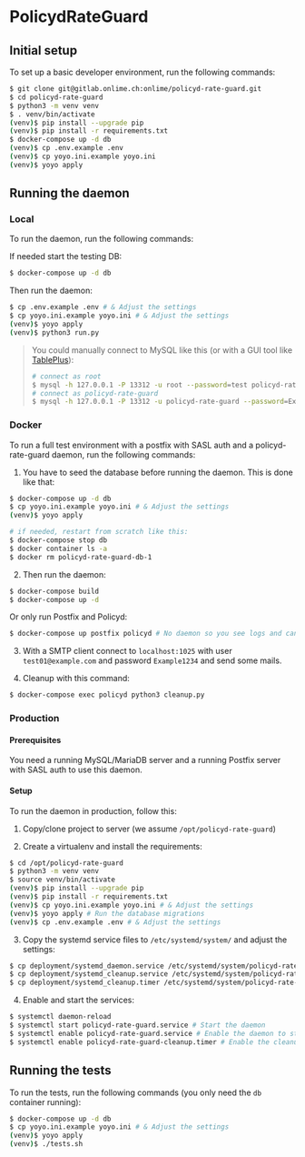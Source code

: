 # PolicydRateGuard

## Initial setup

To set up a basic developer environment, run the following commands:

```bash
$ git clone git@gitlab.onlime.ch:onlime/policyd-rate-guard.git
$ cd policyd-rate-guard
$ python3 -m venv venv
$ . venv/bin/activate
(venv)$ pip install --upgrade pip
(venv)$ pip install -r requirements.txt
$ docker-compose up -d db
(venv)$ cp .env.example .env
(venv)$ cp yoyo.ini.example yoyo.ini
(venv)$ yoyo apply
```

## Running the daemon

### Local

To run the daemon, run the following commands:

If needed start the testing DB:

```bash
$ docker-compose up -d db
```

Then run the daemon:

```bash
$ cp .env.example .env # & Adjust the settings
$ cp yoyo.ini.example yoyo.ini # & Adjust the settings
(venv)$ yoyo apply
(venv)$ python3 run.py
```

> You could manually connect to MySQL like this (or with a GUI tool like [TablePlus](https://tableplus.com/)):
>
> ```bash
> # connect as root
> $ mysql -h 127.0.0.1 -P 13312 -u root --password=test policyd-rate-guard
> # connect as policyd-rate-guard
> $ mysql -h 127.0.0.1 -P 13312 -u policyd-rate-guard --password=Example1234 policyd-rate-guard
> ```

### Docker

To run a full test environment with a postfix with SASL auth and a policyd-rate-guard daemon, run the following commands:

1. You have to seed the database before running the daemon. This is done like that:

```bash
$ docker-compose up -d db
$ cp yoyo.ini.example yoyo.ini # & Adjust the settings
(venv)$ yoyo apply

# if needed, restart from scratch like this:
$ docker-compose stop db
$ docker container ls -a
$ docker rm policyd-rate-guard-db-1
```

2. Then run the daemon:

```bash
$ docker-compose build
$ docker-compose up -d
```

Or only run Postfix and Policyd:

```bash
$ docker-compose up postfix policyd # No daemon so you see logs and can stop it with CTRL+C
```

3. With a SMTP client connect to `localhost:1025` with user `test01@example.com` and password `Example1234` and send some mails.

4. Cleanup with this command:

```bash
$ docker-compose exec policyd python3 cleanup.py
```

### Production

#### Prerequisites

You need a running MySQL/MariaDB server and a running Postfix server with SASL auth to use this daemon.

#### Setup

To run the daemon in production, follow this:

1. Copy/clone project to server (we assume `/opt/policyd-rate-guard`)

2. Create a virtualenv and install the requirements:

```bash
$ cd /opt/policyd-rate-guard
$ python3 -m venv venv
$ source venv/bin/activate
(venv)$ pip install --upgrade pip
(venv)$ pip install -r requirements.txt
(venv)$ cp yoyo.ini.example yoyo.ini # & Adjust the settings
(venv)$ yoyo apply # Run the database migrations
(venv)$ cp .env.example .env # & Adjust the settings
```

3. Copy the systemd service files to `/etc/systemd/system/` and adjust the settings:

```bash
$ cp deployment/systemd_daemon.service /etc/systemd/system/policyd-rate-guard.service # & Adjust the settings
$ cp deployment/systemd_cleanup.service /etc/systemd/system/policyd-rate-guard-cleanup.service # & Adjust the settings
$ cp deployment/systemd_cleanup.timer /etc/systemd/system/policyd-rate-guard-cleanup.timer # & Adjust the settings
```

4. Enable and start the services:

```bash
$ systemctl daemon-reload
$ systemctl start policyd-rate-guard.service # Start the daemon
$ systemctl enable policyd-rate-guard.service # Enable the daemon to start on boot
$ systemctl enable policyd-rate-guard-cleanup.timer # Enable the cleanup timer
```

## Running the tests

To run the tests, run the following commands (you only need the `db` container running):

```bash
$ docker-compose up -d db
$ cp yoyo.ini.example yoyo.ini # & Adjust the settings
(venv)$ yoyo apply
(venv)$ ./tests.sh
```
